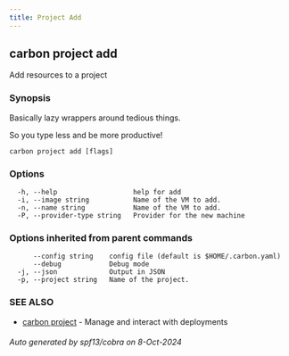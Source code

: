 ```yaml
---
title: Project Add
---
```


## carbon project add

Add resources to a project

### Synopsis

Basically lazy wrappers around tedious things.

So you type less and be more productive!

```
carbon project add [flags]
```

### Options

```
  -h, --help                   help for add
  -i, --image string           Name of the VM to add.
  -n, --name string            Name of the VM to add.
  -P, --provider-type string   Provider for the new machine
```

### Options inherited from parent commands

```
      --config string    config file (default is $HOME/.carbon.yaml)
      --debug            Debug mode
  -j, --json             Output in JSON
  -p, --project string   Name of the project.
```

### SEE ALSO

* [carbon project](carbon_project.md)	 - Manage and interact with deployments

###### Auto generated by spf13/cobra on 8-Oct-2024
